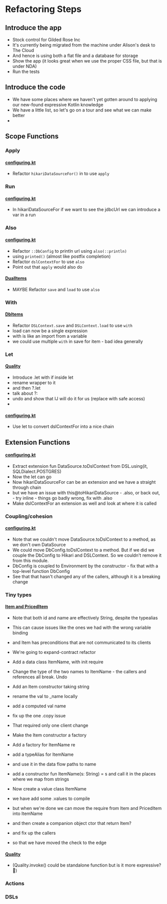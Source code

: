 # Refactoring Steps

## Introduce the app
- Stock control for Gilded Rose Inc
- It's currently being migrated from the machine under Alison's desk to The Cloud
- And hence is using both a flat file and a database for storage
- Show the app (it looks great when we use the proper CSS file, but that is under NDA)
- Run the tests

## Introduce the code
- We have some places where we haven't yet gotten around to applying our new-found expressive Kotlin knowledge
- We have a little list, so let's go on a tour and see what we can make better
-
## Scope Functions

### Apply
#### [configuring.kt](src/main/java/com/gildedrose/config/configuring.kt)
- Refactor `hikariDataSourceFor()` in  to use `apply`

### Run
#### [configuring.kt](src/main/java/com/gildedrose/config/configuring.kt)
- In hikariDataSourceFor if we want to see the jdbcUrl we can introduce a var in a run

### Also
#### [configuring.kt](src/main/java/com/gildedrose/config/configuring.kt)
- Refactor `::DbConfig` to println url using `also(::println)`
- using `printed()` (almost like postfix completion)
- Refactor `dslContextFor` to use `also`
- Point out that `apply` would also do

#### [DualItems](src/main/java/com/gildedrose/persistence/DualItems.kt)
- MAYBE Refactor `save` and `load` to use `also`

### With
#### [DbItems](src/main/java/com/gildedrose/persistence/DbItems.kt)
- Refactor `DSLContext.save` and `DSLContext.load` to use `with`
- load can now be a single expression
- with is like an import from a variable
- we could use multiple `with` in save for item - bad idea generally

### Let
#### [Quality](src/main/java/com/gildedrose/domain/Quality.kt)
- Introduce .let with if inside let
- rename wrapper to it
- and then ?.let
- talk about ?:
- undo and show that IJ will do it for us (replace with safe access)
-
#### [configuring.kt](src/main/java/com/gildedrose/config/configuring.kt)
- Use let to convert dslContextFor into a nice chain

## Extension Functions
#### [configuring.kt](src/main/java/com/gildedrose/config/configuring.kt)
- Extract extension fun DataSource.toDslContext from DSL.using(it, SQLDialect.POSTGRES)
- Now the let can go
- Now hikariDataSourceFor can be an extension and we have a straight through chain
- but we have an issue with this@toHikariDataSource - .also, or back out, - try inline - things go badly wrong, fix with .also
- Make dslContextFor an extension as well and look at where it is called

### Coupling/cohesion
#### [configuring.kt](src/main/java/com/gildedrose/config/configuring.kt)
- Note that we couldn't move DataSource.toDslContext to a method, as we don't own DataSource
- We could move DbConfig.toDslContext to a method. But if we did we couple the DbConfig to Hikari and DSLContext. So we couldn't remove it from this module.
- DbConfig is coupled to Environment by the constructor - fix that with a top-level function DbConfig
- See that that hasn't changed any of the callers, although it is a breaking change


### Tiny types
#### [Item and PricedItem](src/main/java/com/gildedrose/domain/Item.kt)
- Note that both id and name are effectively String, despite the typealias
- This can cause issues like the ones we had with the wrong variable binding
- and Item has preconditions that are not communicated to its clients
- We're going to expand-contract refactor
- Add a data class ItemName, with init require
- Change the type of the two names to ItemName - the callers and references all break. Undo
- Add an Item constructor taking string
- rename the val to _name locally
- add a computed val name
- fix up the one .copy issue
- That required only one client change
- Make the Item constructor a factory
- Add a factory for ItemName re



- add a typeAlias for ItemName
- and use it in the data flow paths to name
- add a constructor fun ItemName(s: String) = s and call it in the places where we map from strings
- Now create a value class ItemName
- we have add some .values to compile
- but when we're done we can move the require from Item and PricedItem into ItemName
- and then create a companion object ctor that return Item?
- and fix up the callers
- so that we have moved the check to the edge


#### [Quality](src/main/java/com/gildedrose/domain/Quality.kt)
- (Quality.invoke() could be standalone function but is it more expressive? 🤔)

### Actions

### DSLs
